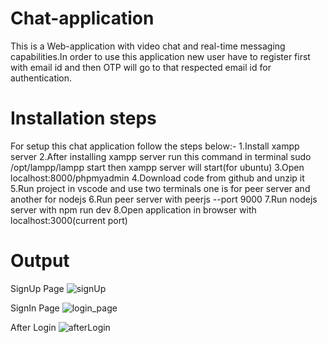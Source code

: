 # Chat-application
This is a Web-application with video chat and real-time messaging capabilities.In order to use this application new user have to register first with email id and then OTP will go to that respected email id for authentication.

# Installation steps
For setup this chat application follow the steps below:-
1.Install xampp server
2.After installing xampp server run this command in terminal sudo /opt/lampp/lampp start then xampp server will start(for ubuntu)
3.Open localhost:8000/phpmyadmin
4.Download code from github and unzip it
5.Run project in vscode and use two terminals one is for peer server and another for nodejs
6.Run peer server with peerjs --port 9000
7.Run nodejs server with npm run dev
8.Open application in browser with localhost:3000(current port)

# Output 
SignUp Page
![signUp](https://github.com/govindpal5101999/chat-application/assets/108825404/c1587bd6-93d1-4067-93e9-e5953dbda943)

SignIn Page
![login_page](https://github.com/govindpal5101999/chat-application/assets/108825404/2c9571ce-cd1a-4d11-bbe5-5fbb865ad6c1)


After Login
![afterLogin](https://github.com/govindpal5101999/chat-application/assets/108825404/540eea66-c595-44c1-a023-4c6fb59a99c5)
